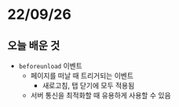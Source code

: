 # 22/09/26

## 오늘 배운 것

- `beforeunload` 이벤트
	- 페이지를 떠날 때 트리거되는 이벤트
		- 새로고침, 탭 닫기에 모두 적용됨
	- 서버 통신을 최적화할 때 유용하게 사용할 수 있음